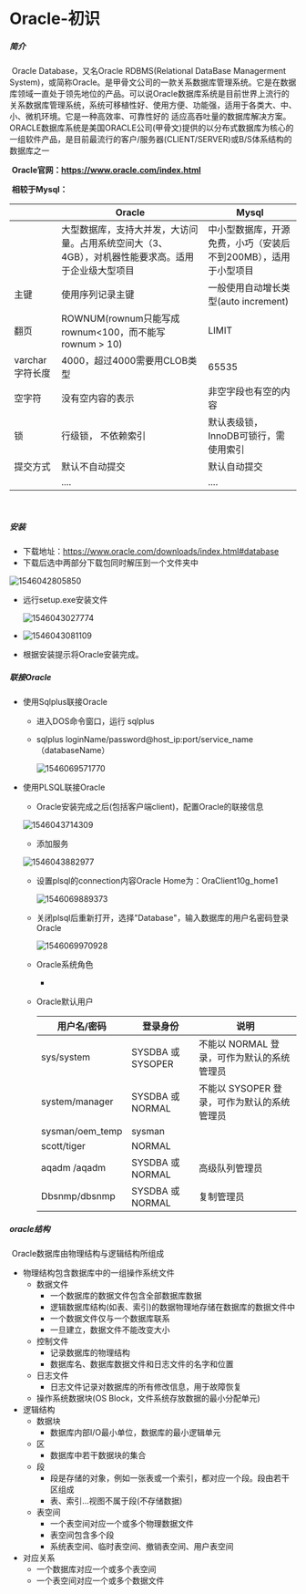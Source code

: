 # Oracle-初识

##### 简介		

​	Oracle Database，又名Oracle RDBMS(Relational DataBase Managerment System)，或简称Oracle。是甲骨文公司的一款关系数据库管理系统。它是在数据库领域一直处于领先地位的产品。可以说Oracle数据库系统是目前世界上流行的关系数据库管理系统，系统可移植性好、使用方便、功能强，适用于各类大、中、小、微机环境。它是一种高效率、可靠性好的 适应高吞吐量的数据库解决方案。ORACLE数据库系统是美国ORACLE公司(甲骨文)提供的以分布式数据库为核心的一组软件产品，是目前最流行的客户/服务器(CLIENT/SERVER)或B/S体系结构的数据库之一

​	**Oracle官网：https://www.oracle.com/index.html**

​	**相较于Mysql：**

|                 | Oracle                                                       | Mysql                                                        |
| --------------- | ------------------------------------------------------------ | ------------------------------------------------------------ |
|                 | 大型数据库，支持大并发，大访问量。占用系统空间大（3、4GB），对机器性能要求高。适用于企业级大型项目 | 中小型数据库，开源免费，小巧（安装后不到200MB），适用于小型项目 |
| 主键            | 使用序列记录主键                                             | 一般使用自动增长类型(auto increment)                         |
| 翻页            | ROWNUM(rownum只能写成rownum<100，而不能写rownum > 10)        | LIMIT                                                        |
| varchar字符长度 | 4000，超过4000需要用CLOB类型                                 | 65535                                                        |
| 空字符          | 没有空内容的表示                                             | 非空字段也有空的内容                                         |
| 锁              | 行级锁， 不依赖索引                                          | 默认表级锁，InnoDB可锁行，需使用索引                         |
| 提交方式        | 默认不自动提交                                               | 默认自动提交                                                 |
|                 | ....                                                         | ....                                                         |

​	

##### 安装

* 下载地址：https://www.oracle.com/downloads/index.html#database
* 下载后选中两部分下载包同时解压到一个文件夹中

![1546042805850](img/1546042805850.png)

* 远行setup.exe安装文件

  ![1546043027774](img/1546043027774.png)

* ![1546043081109](img/1546043122542.png)



* 根据安装提示将Oracle安装完成。



##### 联接Oracle

* 使用Sqlplus联接Oracle

  * 进入DOS命令窗口，运行 sqlplus

  * sqlplus loginName/password@host_ip:port/service_name（databaseName）

    ![1546069571770](img/1546069571770.png)

* 使用PLSQL联接Oracle

  * Oracle安装完成之后(包括客户端client)，配置Oracle的联接信息

  ![1546043714309](img/1546043714309.png)

  * 添加服务

  ![1546043882977](img/1546043882977.png)

  * 设置plsql的connection内容Oracle Home为：OraClient10g_home1

    ![1546069889373](img/1546069889373.png)

  * 关闭plsql后重新打开，选择"Database"，输入数据库的用户名密码登录Oracle

    ![1546069970928](img/1546069970928.png)

  * Oracle系统角色

    * 

  * Oracle默认用户

    | 用户名/密码     | 登录身份          | 说明                                        |
    | --------------- | ----------------- | ------------------------------------------- |
    | sys/system      | SYSDBA 或 SYSOPER | 不能以 NORMAL 登录，可作为默认的系统管理员  |
    | system/manager  | SYSDBA 或 NORMAL  | 不能以 SYSOPER 登录，可作为默认的系统管理员 |
    | sysman/oem_temp | sysman            |                                             |
    | scott/tiger     | NORMAL            |                                             |
    | aqadm /aqadm    | SYSDBA 或 NORMAL  | 高级队列管理员                              |
    | Dbsnmp/dbsnmp   | SYSDBA 或 NORMAL  | 复制管理员                                  |


##### oracle结构

​	Oracle数据库由物理结构与逻辑结构所组成

* 物理结构包含数据库中的一组操作系统文件
  * 数据文件
    * 一个数据库的数据文件包含全部数据库数据
    * 逻辑数据库结构(如表、索引)的数据物理地存储在数据库的数据文件中
    * 一个数据文件仅与一个数据库联系
    * 一旦建立，数据文件不能改变大小
  * 控制文件
    * 记录数据库的物理结构
    * 数据库名、数据库数据文件和日志文件的名字和位置
  * 日志文件
    * 日志文件记录对数据库的所有修改信息，用于故障恢复
  * 操作系统数据块(OS Block，文件系统存放数据的最小分配单元)
* 逻辑结构
  * 数据块
    * 数据库内部I/O最小单位，数据库的最小逻辑单元
  * 区
    * 数据库中若干数据块的集合
  * 段
    - 段是存储的对象，例如一张表或一个索引，都对应一个段。段由若干区组成
    - 表、索引...视图不属于段(不存储数据)
  * 表空间
    - 一个表空间对应一个或多个物理数据文件
    - 表空间包含多个段
    - 系统表空间、临时表空间、撤销表空间、用户表空间
* 对应关系
  * 一个数据库对应一个或多个表空间
  * 一个表空间对应一个或多个数据文件